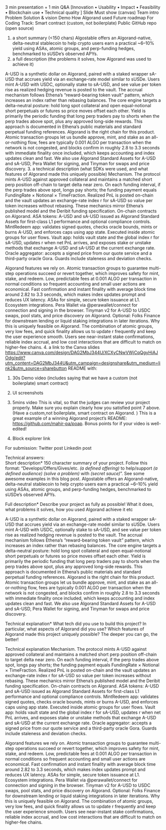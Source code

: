 3 min presentation + 1 min Q&A
[Innovation • Usability • Impact • Feasibility • Blockchain use • Technical quality ]
Slide Must show (canvas)
Team intro
Problem
Solution & vision
Demo
How Algorand used
Future roadmap
For Coding Track:
Smart contract (custom, not boilerplate)
Public GitHub repo (open source)
1. a short summary (<150 chars)
Algostable offers an Algorand-native, delta-neutral stablecoin to help crypto users earn a practical ~6–10% yield using ASAs, atomic groups, and perp-funding hedges, benchmarked to sUSDe’s observed APYs.
2. a full description (the problems it solves, how Algorand was used to achieve it)


A-USD is a synthetic dollar on Algorand, paired with a staked wrapper sA-USD that accrues yield via an exchange-rate model similar to sUSDe. Users mint A-USD with USDC, optionally stake to sA-USD, and see value per token rise as realized hedging revenue is posted to the vault. The accrual mechanism follows Ethena’s “reward-bearing token vault” pattern, which increases an index rather than rebasing balances.
The core engine targets a delta-neutral posture: hold long spot collateral and open equal-notional short perpetuals or futures so price moves offset each other. Yield is primarily the periodic funding that long perp traders pay to shorts when the perp trades above spot, plus any approved long-side rewards. This approach is documented in Ethena’s public materials and standard perpetual funding references.
Algorand is the right chain for this product. Atomic transaction groups let us bundle approve, mint, and stake as an all-or-nothing flow, fees are typically 0.001 ALGO per transaction when the network is not congested, and blocks confirm in roughly 2.8 to 3.3 seconds with immediate finality once included, which keeps accounting and index updates clean and fast. We also use Algorand Standard Assets for A-USD and sA-USD, Pera Wallet for signing, and Tinyman for swaps and price discovery.
3. a technical description (what SDKs were used, and what features of Algorand made this uniquely possible)
Mechanism. The protocol mints A-USD against approved collateral and maintains a matched short perp position off-chain to target delta near zero. On each funding interval, if the perp trades above spot, longs pay shorts; the funding payment equals FundingRate × Notional × TimeFraction. Realized PnL is posted on-chain and the vault updates an exchange-rate index r for sA-USD so value per token increases without rebasing. These mechanics mirror Ethena’s published model and the Deribit funding specification.
On-chain contracts on Algorand.
ASA tokens: A-USD and sA-USD issued as Algorand Standard Assets for first-class L1 performance and optional compliance controls.
MintRedeem app: validates signed quotes, checks oracle bounds, mints or burns A-USD, and enforces caps using app state. Executed inside atomic groups for user flows.
Vault app: holds vault state and the global index r for sA-USD, updates r when net PnL arrives, and exposes stake or unstake methods that exchange A-USD and sA-USD at the current exchange rate.
Oracle aggregator: accepts a signed price from our quote service and a third-party oracle Gora. Guards include staleness and deviation checks.


Algorand features we rely on.
Atomic transaction groups to guarantee multi-step operations succeed or revert together, which improves safety for mint, stake, and redeem.
Low, predictable fees at 0.001 ALGO per transaction in normal conditions so frequent accounting and small user actions are economical.
Fast confirmation and instant finality with average block time around 2.82 to 3.3 seconds, which makes index updates prompt and reduces UX latency.
ASAs for simple, secure token issuance at L1.
Ecosystem integrations.
Pera Wallet via @perawallet/connect for connection and signing in the browser.
Tinyman v2 for A-USD to USDC swaps, pool stats, and price discovery on Algorand.
Optional: Folks Finance for downstream lending or liquid staking integrations in later iterations.
Why this is uniquely feasible on Algorand. The combination of atomic groups, very low fees, and quick finality allows us to update r frequently and keep the user experience smooth. Users see near-instant stake confirmations, reliable index accrual, and low cost interactions that are difficult to match on higher-fee chains.
4. a link to the Canva slides
https://www.canva.com/design/DAG2MbJ344U/XCXyCNwVWjCqQgyHiAJOdg/edit?utm_content=DAG2MbJ344U&utm_campaign=designshare&utm_medium=link2&utm_source=sharebutton
README with:
1. 30s Demo video (includes saying that we have a custom (not boilerplate) smart contract)
2. UI screenshots


3.  5mins video
This is vital, so that the judges can review your project properly. Make sure you explain clearly how you satisfied point 7 above. (Have a custom,not boilerplate, smart contract on Algorand. )
This is a great example of a winning Algorand project’s README: https://github.com/mahir-pa/poap. Bonus points for if your video is well-edited!
4. Block explorer link


For submission:
Twitter post
Linkedin post


Technical answers:	
Short description*
150 character summary of your project. Follow this format:  “Develops/Offers/Gives/etc. _(a defined offering)_ to help/support _(a defined audience)_ _(solve a problem)_ with _(secret sauce)_”. See some awesome examples in this blog post.
Algostable offers an Algorand-native, delta-neutral stablecoin to help crypto users earn a practical ~6–10% yield using ASAs, atomic groups, and perp-funding hedges, benchmarked to sUSDe’s observed APYs.

Full description* Describe your project as fully as possible! What it does, what problems it solves, how you used Algorand achieve it etc


A-USD is a synthetic dollar on Algorand, paired with a staked wrapper sA-USD that accrues yield via an exchange-rate model similar to sUSDe. Users mint A-USD with USDC, optionally stake to sA-USD, and see value per token rise as realized hedging revenue is posted to the vault. The accrual mechanism follows Ethena’s “reward-bearing token vault” pattern, which increases an index rather than rebasing balances.
The core engine targets a delta-neutral posture: hold long spot collateral and open equal-notional short perpetuals or futures so price moves offset each other. Yield is primarily the periodic funding that long perp traders pay to shorts when the perp trades above spot, plus any approved long-side rewards. This approach is documented in Ethena’s public materials and standard perpetual funding references.
Algorand is the right chain for this product. Atomic transaction groups let us bundle approve, mint, and stake as an all-or-nothing flow, fees are typically 0.001 ALGO per transaction when the network is not congested, and blocks confirm in roughly 2.8 to 3.3 seconds with immediate finality once included, which keeps accounting and index updates clean and fast. We also use Algorand Standard Assets for A-USD and sA-USD, Pera Wallet for signing, and Tinyman for swaps and price discovery.

Technical explanation* What tech did you use to build this project? In particular, what aspects of Algorand did you use? Which features of Algorand made this project uniquely possible? The deeper you can go, the better!


Technical explanation
Mechanism. The protocol mints A-USD against approved collateral and maintains a matched short perp position off-chain to target delta near zero. On each funding interval, if the perp trades above spot, longs pay shorts; the funding payment equals FundingRate × Notional × TimeFraction. Realized PnL is posted on-chain and the vault updates an exchange-rate index r for sA-USD so value per token increases without rebasing. These mechanics mirror Ethena’s published model and the Deribit funding specification.
On-chain contracts on Algorand.
ASA tokens: A-USD and sA-USD issued as Algorand Standard Assets for first-class L1 performance and optional compliance controls.
MintRedeem app: validates signed quotes, checks oracle bounds, mints or burns A-USD, and enforces caps using app state. Executed inside atomic groups for user flows.
Vault app: holds vault state and the global index r for sA-USD, updates r when net PnL arrives, and exposes stake or unstake methods that exchange A-USD and sA-USD at the current exchange rate.
Oracle aggregator: accepts a signed price from our quote service and a third-party oracle Gora. Guards include staleness and deviation checks.


Algorand features we rely on.
Atomic transaction groups to guarantee multi-step operations succeed or revert together, which improves safety for mint, stake, and redeem.
Low, predictable fees at 0.001 ALGO per transaction in normal conditions so frequent accounting and small user actions are economical.
Fast confirmation and instant finality with average block time around 2.82 to 3.3 seconds, which makes index updates prompt and reduces UX latency.
ASAs for simple, secure token issuance at L1.
Ecosystem integrations.
Pera Wallet via @perawallet/connect for connection and signing in the browser.
Tinyman v2 for A-USD to USDC swaps, pool stats, and price discovery on Algorand.
Optional: Folks Finance for downstream lending or liquid staking integrations in later iterations.
Why this is uniquely feasible on Algorand. The combination of atomic groups, very low fees, and quick finality allows us to update r frequently and keep the user experience smooth. Users see near-instant stake confirmations, reliable index accrual, and low cost interactions that are difficult to match on higher-fee chains.
